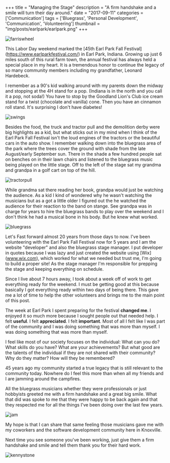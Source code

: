 +++
title = "Managing the Stage"
description = "A firm handshake and a smile will turn their day around."
date = "2017-09-11"
categories = ['Communication']
tags = ['Bluegrass', 'Personal Development', 'Communication', 'Volunteering']
thumbnail = "img/posts/earlpark/earlpark.png"
+++

![farriswheel](/img/posts/earlpark/farriswheel.png  "Farris Wheel")

This Labor Day weekend marked the [45th Earl Park Fall Festival] (https://www.earlparkfestival.com/) in Earl Park, Indiana. Growing up just 6 miles south of this rural farm town, the annual
festival has always held a special place in my heart. It is a tremendous honor to continue the legacy of so many community members including my grandfather, Leonard Hardebeck.

I remember as a 90's kid walking around with my parents down the midway and stopping at the 4H stand for a pop. (Indiana is in the north and you call it a pop, not soda!) You have
to stop by the Goodland Lion's Club ice cream stand for a twist (chocolate and vanilla) cone. Then you have an cinnamon roll stand. It's surprising I don't have diabetes!

![swings](/img/posts/earlpark/kid.png  "Kid on the Swing")

Besides the food, the truck and tractor pull and the demolition derby were big highlights as a kid, but what sticks out in my mind when I think of the Earl Park Fall Festival isn't the 
loud engines of the tractors or the beautiful cars in the auto show. I remember walking down into the bluegrass area of the park where the trees cover the ground with shade from the late August/early September sun.
There in the shade a few hundred people sat on benches on in their lawn chairs and listened to the bluegrass music being played on the little stage. Off to the left of the stage sat my grandma and grandpa in a golf cart on top of the hill.

![tractorpull](/img/posts/earlpark/tractorpull.png  "Tractor Pull")

While grandma sat there reading her book, grandpa would just be watching the audience. As a kid I kind of wondered why he wasn't watching the musicians but as a got a little older I figured out the he watched the audience for their reaction to the band on stange.
See grandpa was in charge for years to hire the bluegrass bands to play over the weekend and I don't think he had a musical bone in his body. But he knew what worked.

![bluegrass](/img/posts/earlpark/bluegrass.png  "Bluegrass")

Let's Fast forward almost 20 years from those days to now. I've been volunteering with the Earl Park Fall Festival now for 5 years and I am the website "developer" and also the bluegrass stage manager. 
I put developer in quotes because I was lazy and just created the website using [Wix] (www.wix.com), which worked for what we needed but trust me, I'm going to build a proper site! As the stage manager
I'm responsible for prepping the stage and keeping everything on schedule.

Since I live about 7 hours away, I took about a week off of work to get everything ready for the weekend. I must be getting good at this because basically I got everything ready within two days of being there. This gave me a lot of time to help the other volunteers and brings me to the main point of this post.

The week at Earl Park I spent preparing for the festival **changed me**. I enjoyed it so much more because I sought people out that needed help. I felt **useful**. I felt **appreciated**. I felt **important**. Most of all I felt like
I was part of the community and I was doing something that was more than myself. I was doing something that was more than myself.

I feel like most of our society focuses on the individual: What can you do? What skills do you have? What are your achievements? But what good are the talents of the individual if they are not shared with their community? Why do they matter? How will they be remembered?

45 years ago my community started a true legacy that is still relevant to the community today. Nowhere do I feel this more than when all my friends and I are jamming around the campfires.

All the bluegrass musicians whether they were professionals or just hobbyists greeted me with a firm handshake and a great big smile. What that did was spoke to me that they were happy to be back again and that they respected me for all the things I've been doing over the last few years.

![jam](/img/posts/earlpark/jam.png  "Bluegrass Jam")

My hope is that I can share that same feeling those musicians gave me with my coworkers and the software development community here in Knoxville.

Next time you see someone you've been working, just give them a firm handshake and smile and tell them thank you for their hard work.  

![kennystone](/img/posts/earlpark/kenny.png  "Kenny Stone")
    
